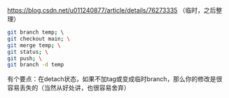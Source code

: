 https://blog.csdn.net/u011240877/article/details/76273335
（临时，之后整理）
```sh
git branch temp; \                  
git checkout main; \
git merge temp; \
git status; \
git push; \
git branch -d temp
```
有个要点：在detach状态，如果不加tag或变成临时branch，那么你的修改是很容易丢失的（当然从好处讲，也很容易舍弃）